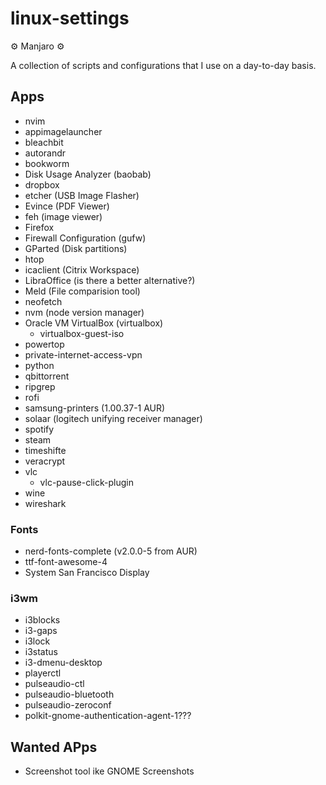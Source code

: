 # linux-settings
⚙ Manjaro ⚙  

A collection of scripts and configurations that I use on a day-to-day basis.

## Apps

- nvim
- appimagelauncher
- bleachbit
- autorandr
- bookworm
- Disk Usage Analyzer (baobab)
- dropbox
- etcher (USB Image Flasher)
- Evince (PDF Viewer)
- feh (image viewer)
- Firefox
- Firewall Configuration (gufw)
- GParted (Disk partitions)
- htop
- icaclient (Citrix Workspace)
- LibraOffice (is there a better alternative?)
- Meld (File comparision tool)
- neofetch 
- nvm (node version manager)
- Oracle VM VirtualBox (virtualbox)
  - virtualbox-guest-iso
- powertop
- private-internet-access-vpn
- python
- qbittorrent
- ripgrep
- rofi
- samsung-printers (1.00.37-1 AUR)
- solaar (logitech unifying receiver manager)
- spotify
- steam
- timeshifte
- veracrypt
- vlc
  - vlc-pause-click-plugin
- wine
- wireshark

### Fonts
- nerd-fonts-complete (v2.0.0-5 from AUR)
- ttf-font-awesome-4
- System San Francisco Display

### i3wm

- i3blocks
- i3-gaps
- i3lock
- i3status
- i3-dmenu-desktop
- playerctl
- pulseaudio-ctl
- pulseaudio-bluetooth
- pulseaudio-zeroconf
- polkit-gnome-authentication-agent-1???

## Wanted APps
- Screenshot tool ike GNOME Screenshots 
